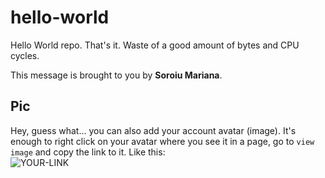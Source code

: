 # hello-world

Hello World repo. That's it. Waste of a good amount of bytes and CPU cycles.

This message is brought to you by **Soroiu Mariana**.

## Pic

Hey, guess what... you can also add your account avatar (image). It's enough to right click on your avatar where you see it in a page, go to `view image` and copy the link to it.
Like this:  
![YOUR-LINK](https://avatars2.githubusercontent.com/u/7242607?s=60&v=4)
